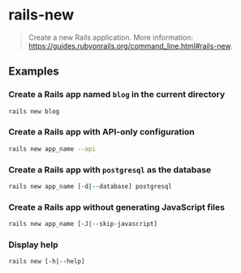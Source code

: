 # rails-new

> Create a new Rails application. More information: <https://guides.rubyonrails.org/command_line.html#rails-new>.

## Examples

### Create a Rails app named `blog` in the current directory

```bash
rails new blog
```

### Create a Rails app with API-only configuration

```bash
rails new app_name --api
```

### Create a Rails app with `postgresql` as the database

```bash
rails new app_name [-d|--database] postgresql
```

### Create a Rails app without generating JavaScript files

```bash
rails new app_name [-J|--skip-javascript]
```

### Display help

```bash
rails new [-h|--help]
```
